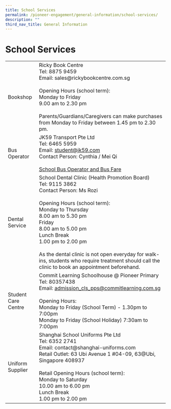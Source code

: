 ```yaml
---
title: School Services
permalink: /pioneer-engagement/general-information/school-services/
description: ""
third_nav_title: General Information
---
```

# School Services

<table>
<tbody>
<tr>
<td>Bookshop</td>
<td>Ricky Book Centre<br>Tel: 8875 9459<br>Email: sales@rickybookcentre.com.sg<br><br>Opening Hours (school term):<br>Monday to Friday<br>9.00 am to 2.30 pm<br><br>Parents/Guardians/Caregivers can make purchases from Monday to Friday between 1.45 pm to 2.30 pm.</td>
</tr>
<tr>
<td>Bus Operator</td>
<td>JK59 Transport Pte Ltd<br>Tel: 6465 5959<br>Email: <a href="mailto:student@jk59.com">student@jk59.com</a><br>Contact Person: Cynthia / Mei Qi
<br><br>
<a href="/files/Attachments/bus%20operator%202023.pdf">School Bus Operator and Bus Fare</a>
	
</td>
</tr>
<tr>
<td>Dental Service</td>
<td>School Dental Clinic (Health Promotion Board)<br>Tel: 9115 3862<br>Contact Person: Ms Rozi<br><br>Opening Hours (school term):<br>Monday to Thursday<br>8.00 am to 5.30 pm<br>Friday<br>8.00 am to 5.00 pm <br>Lunch Break<br>1.00 pm to 2.00 pm<br><br>As the dental clinic is not open everyday for walk-ins, students who require treatment should call the clinic to book an appointment beforehand.</td>
</tr>
<tr>
<td>Student Care Centre</td>
<td>Commit Learning Schoolhouse @ Pioneer Primary<br>Tel: 80357438<br>Email: <a href="mailto:admission_cls_pps@commitlearning.com.sg">admission_cls_pps@commitlearning.com.sg</a><br><br>Opening Hours: <br> Monday to Friday (School Term) - 1.30pm to 7:00pm<br>Monday to Friday (School Holiday) 7:30am to 7:00pm</td>
</tr>
<tr>
<td>Uniform Supplier</td>
<td>Shanghai School Uniforms Pte Ltd<br>Tel: 6352 2741<br>Email: contact@shanghai-uniforms.com<br>Retail Outlet: 63 Ubi Avenue 1 #04-09, 63@Ubi, Singapore 408937<br><br>Retail Opening Hours (school term): <br>Monday to Saturday<br>10.00 am to 6.00 pm<br>Lunch Break<br>1.00 pm to 2.00 pm</td>
</tr>
</tbody>
</table>